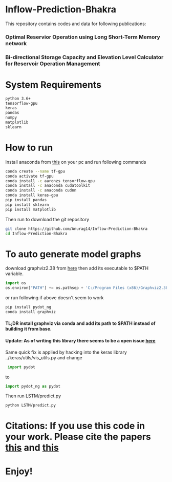 # Inflow-Prediction-Bhakra
This repository contains codes and data for following publications:
### Optimal Reservior Operation using Long Short-Term Memory network
### Bi-directional Storage Capacity and Elevation Level Calculator for Reservoir Operation Management
# System Requirements 
```bash
python 3.6+
tensorflow-gpu
keras
pandas
numpy
matplotlib
sklearn
```
# How to run
Install anaconda from [this](http://anaconda.org) on your pc and run following commands
```bash
conda create --name tf-gpu
conda activate tf-gpu
conda install -c aaronzs tensorflow-gpu
conda install -c anaconda cudatoolkit
conda install -c anaconda cudnn
conda install keras-gpu
pip install pandas
pip install sklearn
pip install matplotlib
```
Then run to download the git repository
```bash
git clone https://github.com/Anurag14/Inflow-Prediction-Bhakra
cd Inflow-Prediction-Bhakra
```
# To auto generate model graphs
download graphviz2.38 from [here](https://graphviz.gitlab.io/)  then add its executable to $PATH variable.
```python
import os
os.environ["PATH"] += os.pathsep + 'C:/Program Files (x86)/Graphviz2.38/bin/'
```
or run following if above doesn't seem to work
```bash
pip install pydot_ng
conda install graphviz
```
#### TL;DR install graphviz via conda and add its path to $PATH instead of building it from base.
#### Update: As of writing this library there seems to be a open issue [here](https://github.com/keras-team/keras/issues/12640)
Same quick fix is applied by hacking into the keras library ../keras/utils/vis_utils.py and change 
```python
 import pydot
``` 
to 
```python
import pydot_ng as pydot
```
Then run LSTM/predict.py
```bash
python LSTM/predict.py
```
# Citations: If you use this code in your work. Please cite the papers [this](https://arxiv.org/abs/2109.04255) and [this](http://article.journalofwaterresources.com/pdf/ajwr-7-3-5.pdf)
# Enjoy!
